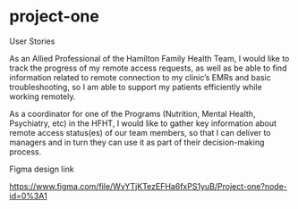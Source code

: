 ﻿# project-one
 
User Stories

As an Allied Professional of the Hamilton Family Health Team, I would like to track the progress of my remote access requests, as well as be able to find information related to remote connection to my clinic’s EMRs and basic troubleshooting, so I am able to support my patients efficiently while working remotely. 

As a coordinator for one of the Programs (Nutrition, Mental Health, Psychiatry, etc) in the HFHT, I would like to gather key information about remote access status(es) of our team members, so that I can deliver to managers and in turn they can use it as part of their decision-making process.


Figma design link

https://www.figma.com/file/WvYTjKTezEFHa6fxPS1yuB/Project-one?node-id=0%3A1
